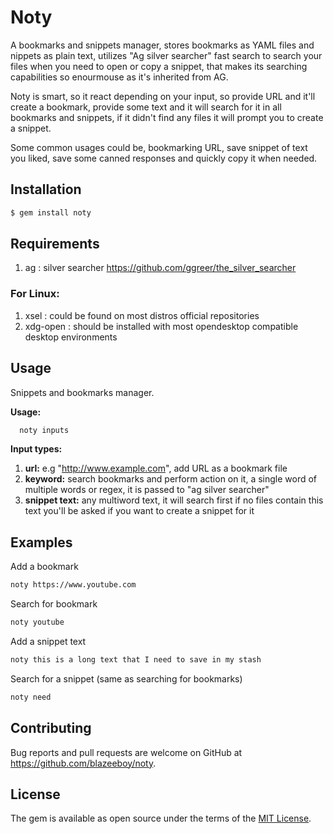 # Noty

A bookmarks and snippets manager, stores bookmarks as YAML files and nippets as plain text, utilizes "Ag silver searcher" fast search to search your files when you need to open or copy a snippet, that makes its searching capabilities so enourmouse as it's inherited from AG.

Noty is smart, so it react depending on your input, so provide URL and it'll create a bookmark, provide some text and it will search for it in all bookmarks and snippets, if it didn't find any files it will prompt you to create a snippet.

Some common usages could be, bookmarking URL, save snippet of text you liked, save some canned responses and quickly copy it when needed.

## Installation

```bash
$ gem install noty
```

## Requirements

1. ag : silver searcher https://github.com/ggreer/the_silver_searcher

### For Linux:
1. xsel : could be found on most distros official repositories
2. xdg-open : should be installed with most opendesktop compatible desktop environments


## Usage

Snippets and bookmarks manager.

**Usage:**
```bash
  noty inputs
```

**Input types:**

1. **url:** e.g "http://www.example.com", add URL as a bookmark file
2. **keyword:** search bookmarks and perform action on it, a single word of multiple words or regex, it is passed to "ag silver searcher"
3. **snippet text:** any multiword text, it will search first if no files contain this text you'll be asked if you want to create a snippet for it

## Examples

Add a bookmark
```bash
noty https://www.youtube.com
```

Search for bookmark
```bash
noty youtube
```

Add a snippet text
```bash
noty this is a long text that I need to save in my stash
```

Search for a snippet (same as searching for bookmarks)
```bash
noty need
```

## Contributing

Bug reports and pull requests are welcome on GitHub at https://github.com/blazeeboy/noty.

## License

The gem is available as open source under the terms of the [MIT License](http://opensource.org/licenses/MIT).
